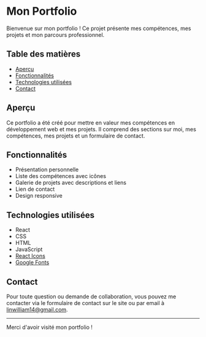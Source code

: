 # Mon Portfolio

Bienvenue sur mon portfolio ! Ce projet présente mes compétences, mes projets et mon parcours professionnel.

## Table des matières

- [Aperçu](#aperçu)
- [Fonctionnalités](#fonctionnalités)
- [Technologies utilisées](#technologies-utilisées)
- [Contact](#contact)

## Aperçu

Ce portfolio a été créé pour mettre en valeur mes compétences en développement web et mes projets. Il comprend des sections sur moi, mes compétences, mes projets et un formulaire de contact.

## Fonctionnalités

- Présentation personnelle
- Liste des compétences avec icônes
- Galerie de projets avec descriptions et liens
- Lien de contact
- Design responsive

## Technologies utilisées

- React
- CSS
- HTML
- JavaScript
- [React Icons](https://react-icons.github.io/react-icons/)
- [Google Fonts](https://fonts.google.com/)

## Contact

Pour toute question ou demande de collaboration, vous pouvez me contacter via le formulaire de contact sur le site ou par email à [linwilliam14@gmail.com](mailto:linwilliam14@gmail.com).

---

Merci d'avoir visité mon portfolio !